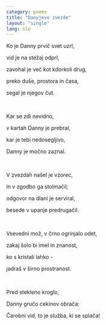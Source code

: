 ```yaml
---
category: poems
title: "Danyjeve zvezde"
layout: "single"
lang: slo
---
```


Ko je Danny prvič svet uzrl,

vid je na stežaj odprl,

zavohal je več kot kdorkoli drug,

preko duše, prostora in časa,

segal je njegov čut.


&nbsp;


Kar se zdi nevidno,

v kartah Danny je prebral,

kar je tebi nedosegljivo,

Danny je močno zaznal.


&nbsp;


V zvezdah našel je vzorec,

in v zgodbo ga stolmačil;

odgovor na dlani je serviral,

besede v upanje predrugačil.


&nbsp;


Vsevedni mož, v črno ogrinjalo odet,

zakaj šolo bi imel in znanost,

ko s kristali lahko -

jadraš v širno prostranost.


&nbsp;


Pred stekleno kroglo,

Danny gručo cekinov obrača:

Čarobni vid, to je služba, ki se splača!
